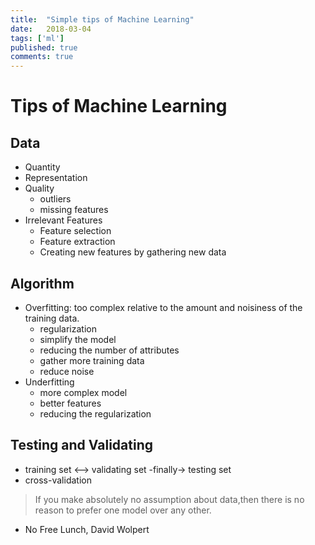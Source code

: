 ```yaml
---
title:  "Simple tips of Machine Learning"
date:   2018-03-04
tags: ['ml']
published: true
comments: true
---
```


# Tips of Machine Learning

## Data

  - Quantity
  - Representation
  - Quality
    - outliers
    - missing features
  - Irrelevant Features
    - Feature selection
    - Feature extraction
    - Creating new features by gathering new data

## Algorithm

  - Overfitting: too complex relative to the amount and noisiness of the training data.
    - regularization
    - simplify the model
    - reducing the number of attributes
    - gather more training data
    - reduce noise
  - Underfitting
    - more complex model
    - better features
    - reducing the regularization

## Testing and Validating

  - training set <--> validating set -finally->  testing set
  - cross-validation

  > If you make absolutely no assumption about data,then there is no reason to prefer one model over any other.
  - No Free Lunch, David Wolpert
